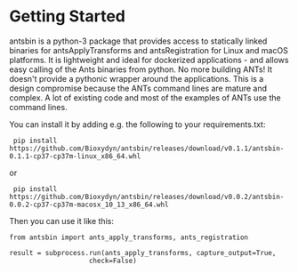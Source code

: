 Getting Started
===============

antsbin is a python-3 package that provides access to statically linked binaries for antsApplyTransforms and antsRegistration for Linux and macOS platforms. It is lightweight and ideal for dockerized applications - and allows easy calling of the Ants binaries from python. No more building ANTs! It doesn't provide a pythonic wrapper around the applications. This is a design compromise because the ANTs command lines are mature and complex.  A lot of existing code and most of the examples of ANTs use the command lines.

You can install it by adding e.g. the following to your requirements.txt:

     pip install https://github.com/Bioxydyn/antsbin/releases/download/v0.1.1/antsbin-0.1.1-cp37-cp37m-linux_x86_64.whl
     
or

     pip install https://github.com/Bioxydyn/antsbin/releases/download/v0.0.2/antsbin-0.0.2-cp37-cp37m-macosx_10_13_x86_64.whl

Then you can use it like this:

    from antsbin import ants_apply_transforms, ants_registration

    result = subprocess.run(ants_apply_transforms, capture_output=True,
                        check=False)
